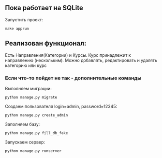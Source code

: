 ## Пока работает на SQLite

Запустить проект:
```
make apprun
```

## Реализован функционал:
Есть Направления(Категории) и Курсы.
Курс принадлежит к направлению (нескольким).
Можно добавлять, редактировать и удалять категорию или курс 



### Если что-то пойдет не так - дополнительные команды

Выполняем миграции:
```
python manage.py migrate
```
Создаем пользователя login=admin, password=12345:
```
python manage.py create_admin
```
Заполняем базу:
```
python manage.py fill_db_fake
```
Запускаем сервер:
```
python manage.py runserver
```